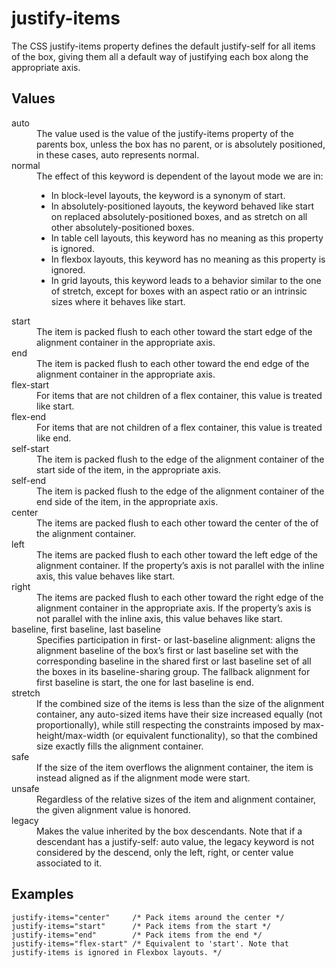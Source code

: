 # justify-items

The CSS justify-items property defines the default justify-self for all items of the box, giving them all a default way of justifying each box along the appropriate axis.

## Values

<dl>
<dt>auto</dt>
<dd>The value used is the value of the justify-items property of the parents box, unless the box has no parent, or is absolutely positioned, in these cases, auto represents normal.</dd>
<dt>normal</dt>
<dd>The effect of this keyword is dependent of the layout mode we are in:

-   In block-level layouts, the keyword is a synonym of start.
-   In absolutely-positioned layouts, the keyword behaved like start on replaced absolutely-positioned boxes, and as stretch on all other absolutely-positioned boxes.
-   In table cell layouts, this keyword has no meaning as this property is ignored.
-   In flexbox layouts, this keyword has no meaning as this property is ignored.
-   In grid layouts, this keyword leads to a behavior similar to the one of stretch, except for boxes with an aspect ratio or an intrinsic sizes where it behaves like start.</dd>
<dt>start</dt>
<dd>The item is packed flush to each other toward the start edge of the alignment container in the appropriate axis.</dd>
<dt>end</dt>
<dd>The item is packed flush to each other toward the end edge of the alignment container in the appropriate axis.</dd>
<dt>flex-start</dt>
<dd>For items that are not children of a flex container, this value is treated like start.</dd>
<dt>flex-end</dt>
<dd>For items that are not children of a flex container, this value is treated like end.</dd>
<dt>self-start</dt>
<dd>The item is packed flush to the edge of the alignment container of the start side of the item, in the appropriate axis.</dd>
<dt>self-end</dt>
<dd>The item is packed flush to the edge of the alignment container of the end side of the item, in the appropriate axis.</dd>
<dt>center</dt>
<dd>The items are packed flush to each other toward the center of the of the alignment container.</dd>
<dt>left</dt>
<dd>The items are packed flush to each other toward the left edge of the alignment container. If the property’s axis is not parallel with the inline axis, this value behaves like
start.</dd>
<dt>right</dt>
<dd>The items are packed flush to each other toward the right edge of the alignment container in the appropriate axis. If the property’s axis is not parallel with the inline axis, this value behaves like start.</dd>
<dt>baseline, first baseline, last baseline</dt>
<dd>Specifies participation in first- or last-baseline alignment: aligns the alignment baseline of the box’s first or last baseline set with the corresponding baseline in the shared first or last baseline set of all the boxes in its baseline-sharing group.
The fallback alignment for first baseline is start, the one for last baseline is end.</dd>
<dt>stretch</dt>
<dd>If the combined size of the items is less than the size of the alignment container, any auto-sized items have their size increased equally (not proportionally), while still respecting the constraints imposed by max-height/max-width (or equivalent functionality), so that the combined size exactly fills the alignment container.</dd>
<dt>safe</dt>
<dd>If the size of the item overflows the alignment container, the item is instead aligned as if the alignment mode were start.</dd>
<dt>unsafe</dt>
<dd>Regardless of the relative sizes of the item and alignment container, the given alignment value is honored.</dd>
<dt>legacy</dt>
<dd>Makes the value inherited by the box descendants. Note that if a descendant has a justify-self: auto value, the legacy keyword is not considered by the descend, only the left, right, or center value associated to it.</dd>
</dl>

## Examples

```
justify-items="center"     /* Pack items around the center */
justify-items="start"      /* Pack items from the start */
justify-items="end"        /* Pack items from the end */
justify-items="flex-start" /* Equivalent to 'start'. Note that justify-items is ignored in Flexbox layouts. */
```
